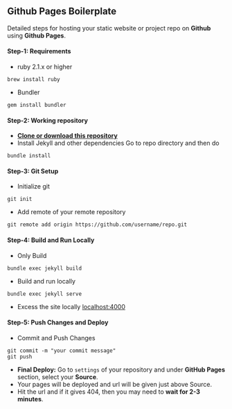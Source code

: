 ## Github Pages Boilerplate
Detailed steps for hosting your static website or project repo on **Github** using **Github Pages**. 


#### Step-1: Requirements
- ruby 2.1.x or higher
```
brew install ruby
```
- Bundler
```
gem install bundler
```


#### Step-2: Working repository
- **[Clone or download this repository](https://github.com/astikanand/github-pages-boilerplate)**
- Install Jekyll and other dependencies
Go to repo directory and then do
```
bundle install
```


#### Step-3: Git Setup
- Initialize git
```
git init
```
- Add remote of your remote repository
```
git remote add origin https://github.com/username/repo.git
```


#### Step-4: Build and Run Locally
- Only Build
```
bundle exec jekyll build
```
- Build and run locally
```
bundle exec jekyll serve
```
- Excess the site locally
[localhost:4000](localhost:4000)


#### Step-5: Push Changes and Deploy 
- Commit and Push Changes
```
git commit -m "your commit message"
git push
```
- **Final Deploy:** Go to `settings` of your repository and under **GitHub Pages** section, select your **Source**.
- Your pages will be deployed and url will be given just above Source.
- Hit the url and if it gives 404, then you may need to **wait for 2-3 minutes**.
